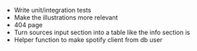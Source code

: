 - Write unit/integration tests
- Make the illustrations more relevant
- 404 page
- Turn sources input section into a table like the info section is
- Helper function to make spotify client from db user
